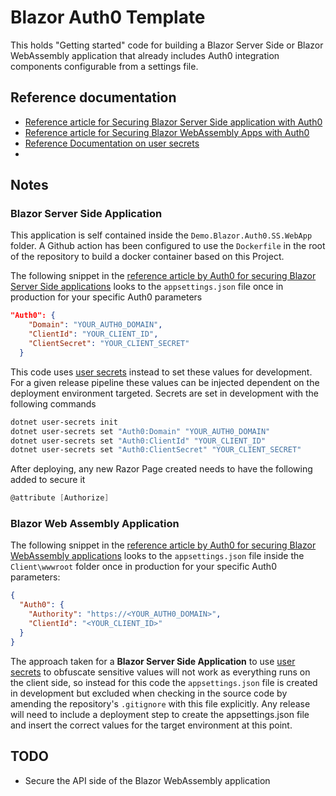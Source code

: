# Blazor Auth0 Template
This holds "Getting started" code for building a Blazor Server Side or Blazor WebAssembly application that already includes Auth0 integration components configurable from a settings file.

## Reference documentation
- [Reference article for Securing Blazor Server Side application with Auth0][1]
- [Reference article for Securing Blazor WebAssembly Apps with Auth0][3]
- [Reference Documentation on user secrets][2]
- 
## Notes

### Blazor Server Side Application
This application is self contained inside the `Demo.Blazor.Auth0.SS.WebApp` folder. A Github action has been
configured to use the `Dockerfile` in the root of the repository to build a docker container based on this Project.

The following snippet in the [reference article by Auth0 for securing Blazor Server Side applications][1] looks 
to the `appsettings.json` file once in production  for your specific Auth0 parameters
```json
"Auth0": {
    "Domain": "YOUR_AUTH0_DOMAIN",
    "ClientId": "YOUR_CLIENT_ID",
    "ClientSecret": "YOUR_CLIENT_SECRET"
  }
```

This code uses [user secrets][2] instead to set these values for development. 
For a given release pipeline these values can be injected dependent on the deployment environment targeted.
Secrets are set in development with the following commands
```bash
dotnet user-secrets init
dotnet user-secrets set "Auth0:Domain" "YOUR_AUTH0_DOMAIN"
dotnet user-secrets set "Auth0:ClientId" "YOUR_CLIENT_ID"
dotnet user-secrets set "Auth0:ClientSecret" "YOUR_CLIENT_SECRET"
```
After deploying, any new Razor Page created needs to have the following added to secure it
```csharp
@attribute [Authorize]
```

### Blazor Web Assembly Application

The following snippet in the [reference article by Auth0 for securing Blazor WebAssembly applications][3] looks 
to the `appsettings.json` file inside the `Client\wwwroot` folder once in production for your specific Auth0 parameters:
```json
{
  "Auth0": {
    "Authority": "https://<YOUR_AUTH0_DOMAIN>",
    "ClientId": "<YOUR_CLIENT_ID>"
  }
}
```
The approach taken for a **Blazor Server Side Application** to use [user secrets][2] to obfuscate sensitive values
will not work as everything runs on the client side, 
so instead for this code the `appsettings.json` file is created in development but excluded when checking in the
source code by amending the repository's `.gitignore` with this file explicitly.
Any release will need to include a deployment step to create the appsettings.json file and 
insert the correct values for the target environment at this point.

## TODO 
- Secure the API side of the Blazor WebAssembly application


[1]: https://auth0.com/blog/what-is-blazor-tutorial-on-building-webapp-with-authentication/ 
[2]: https://docs.microsoft.com/en-us/aspnet/core/security/app-secrets?view=aspnetcore-3.1&tabs=windows
[3]: https://auth0.com/blog/securing-blazor-webassembly-apps/
